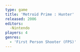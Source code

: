 ```yaml
---
type: game
title: 'Metroid Prime : Hunter'
released: 2006
editors: 
  -Nintendo
players: 4
genres:
  - 'First Person Shooter (FPS)'
---
```

